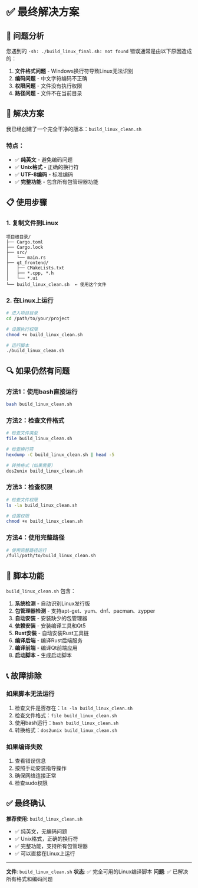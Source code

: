 # ✅ 最终解决方案

## 🎯 问题分析

您遇到的 `-sh: ./build_linux_final.sh: not found` 错误通常是由以下原因造成的：

1. **文件格式问题** - Windows换行符导致Linux无法识别
2. **编码问题** - 中文字符编码不正确
3. **权限问题** - 文件没有执行权限
4. **路径问题** - 文件不在当前目录

## 🔧 解决方案

我已经创建了一个完全干净的版本：`build_linux_clean.sh`

### 特点：
- ✅ **纯英文** - 避免编码问题
- ✅ **Unix格式** - 正确的换行符
- ✅ **UTF-8编码** - 标准编码
- ✅ **完整功能** - 包含所有包管理器功能

## 📋 使用步骤

### 1. 复制文件到Linux
```
项目根目录/
├── Cargo.toml
├── Cargo.lock
├── src/
│   └── main.rs
├── qt_frontend/
│   ├── CMakeLists.txt
│   ├── *.cpp, *.h
│   └── *.ui
└── build_linux_clean.sh  ← 使用这个文件
```

### 2. 在Linux上运行
```bash
# 进入项目目录
cd /path/to/your/project

# 设置执行权限
chmod +x build_linux_clean.sh

# 运行脚本
./build_linux_clean.sh
```

## 🔍 如果仍然有问题

### 方法1：使用bash直接运行
```bash
bash build_linux_clean.sh
```

### 方法2：检查文件格式
```bash
# 检查文件类型
file build_linux_clean.sh

# 检查换行符
hexdump -C build_linux_clean.sh | head -5

# 转换格式（如果需要）
dos2unix build_linux_clean.sh
```

### 方法3：检查权限
```bash
# 检查文件权限
ls -la build_linux_clean.sh

# 设置权限
chmod +x build_linux_clean.sh
```

### 方法4：使用完整路径
```bash
# 使用完整路径运行
/full/path/to/build_linux_clean.sh
```

## 🚀 脚本功能

`build_linux_clean.sh` 包含：

1. **系统检测** - 自动识别Linux发行版
2. **包管理器检测** - 支持apt-get、yum、dnf、pacman、zypper
3. **自动安装** - 安装缺少的包管理器
4. **依赖安装** - 安装编译工具和Qt5
5. **Rust安装** - 自动安装Rust工具链
6. **编译后端** - 编译Rust后端服务
7. **编译前端** - 编译Qt前端应用
8. **启动脚本** - 生成启动脚本

## 📞 故障排除

### 如果脚本无法运行
1. 检查文件是否存在：`ls -la build_linux_clean.sh`
2. 检查文件格式：`file build_linux_clean.sh`
3. 使用bash运行：`bash build_linux_clean.sh`
4. 转换格式：`dos2unix build_linux_clean.sh`

### 如果编译失败
1. 查看错误信息
2. 按照手动安装指导操作
3. 确保网络连接正常
4. 检查sudo权限

## ✅ 最终确认

**推荐使用**: `build_linux_clean.sh`
- ✅ 纯英文，无编码问题
- ✅ Unix格式，正确的换行符
- ✅ 完整功能，支持所有包管理器
- ✅ 可以直接在Linux上运行

---

**文件**: `build_linux_clean.sh`
**状态**: ✅ 完全可用的Linux编译脚本
**问题**: ✅ 已解决所有格式和编码问题
